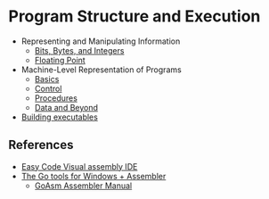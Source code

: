 # Program Structure and Execution
- Representing and Manipulating Information
  - [Bits, Bytes,	and	Integers](./rmi.md)
  - [Floating Point](./fp.md)
- Machine-Level Representation of Programs
  - [Basics](./mlrp.md)
  - [Control](./mlrp2.md)
  - [Procedures](./mlrp3.md)
  - [Data and Beyond](./mlrp4.md)
- [Building executables](./link.md)

## References
- [Easy Code Visual assembly IDE](https://easycode.cat/)
- [The Go tools for Windows + Assembler](http://www.godevtool.com/)
  - [GoAsm Assembler Manual](http://www.godevtool.com/GoasmFrame.htm)
